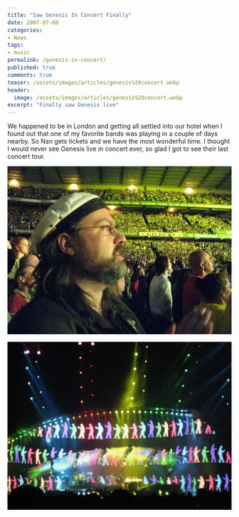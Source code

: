 ```yaml
---
title: "Saw Genesis In Concert Finally"
date: 2007-07-08
categories:
- News
tags:
- music
permalink: /genesis-in-concert/
published: true
comments: true
teaser: /assets/images/articles/genesis%20concert.webp
header:
  image: /assets/images/articles/genesis%20concert.webp
excerpt: "Finally saw Genesis live"
---
```

We happened to be in London and getting all settled into our hotel when I found out that one of my favorite bands was playing in a couple of days nearby. So Nan gets tickets and we have the most wonderful time. I thought I would never see Genesis live in concert ever, so glad I got to see their last concert tour.

![](/assets/images/articles/genesis%20concert%202.webp)

![](/assets/images/articles/genesis%20concert.webp)